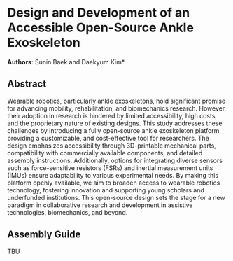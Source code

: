 # Design and Development of an Accessible Open-Source Ankle Exoskeleton

**Authors**: Sunin Baek and Daekyum Kim*
 



## Abstract
Wearable robotics, particularly ankle exoskeletons, hold significant promise for advancing mobility, rehabilitation, and biomechanics research. However, their adoption in research is hindered by limited accessibility, high costs, and the proprietary nature of existing designs. This study addresses these challenges by introducing a fully open-source ankle exoskeleton platform, providing a customizable, and cost-effective tool for researchers. The design emphasizes accessibility through 3D-printable mechanical parts, compatibility with commercially available components, and detailed assembly instructions. Additionally, options for integrating diverse sensors such as force-sensitive resistors (FSRs) and inertial measurement units (IMUs) ensure adaptability to various experimental needs. By making this platform openly available, we aim to broaden access to wearable robotics technology, fostering innovation and supporting young scholars and underfunded institutions. This open-source design sets the stage for a new paradigm in collaborative research and development in assistive technologies, biomechanics, and beyond.

## Assembly Guide
TBU
